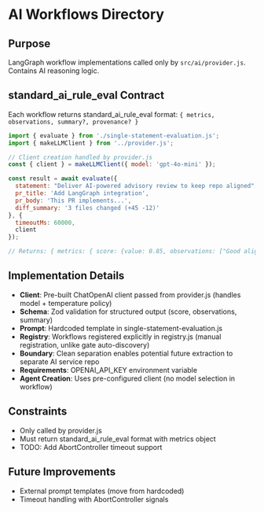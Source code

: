 # AI Workflows Directory

## Purpose
LangGraph workflow implementations called only by `src/ai/provider.js`. Contains AI reasoning logic.

## standard_ai_rule_eval Contract
Each workflow returns standard_ai_rule_eval format: `{ metrics, observations, summary?, provenance? }`

```javascript
import { evaluate } from './single-statement-evaluation.js';
import { makeLLMClient } from '../provider.js';

// Client creation handled by provider.js
const { client } = makeLLMClient({ model: 'gpt-4o-mini' });

const result = await evaluate({
  statement: "Deliver AI-powered advisory review to keep repo aligned",
  pr_title: 'Add LangGraph integration', 
  pr_body: 'This PR implements...',
  diff_summary: '3 files changed (+45 -12)'
}, { 
  timeoutMs: 60000, 
  client
});

// Returns: { metrics: { score: {value: 0.85, observations: ["Good alignment"]} }, summary: "Brief assessment" }
```

## Implementation Details
- **Client**: Pre-built ChatOpenAI client passed from provider.js (handles model + temperature policy)
- **Schema**: Zod validation for structured output (score, observations, summary)
- **Prompt**: Hardcoded template in single-statement-evaluation.js
- **Registry**: Workflows registered explicitly in registry.js (manual registration, unlike gate auto-discovery)
- **Boundary**: Clean separation enables potential future extraction to separate AI service repo
- **Requirements**: OPENAI_API_KEY environment variable
- **Agent Creation**: Uses pre-configured client (no model selection in workflow)

## Constraints
- Only called by provider.js
- Must return standard_ai_rule_eval format with metrics object
- TODO: Add AbortController timeout support

## Future Improvements
- External prompt templates (move from hardcoded)
- Timeout handling with AbortController signals